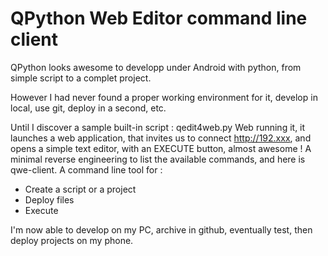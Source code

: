QPython Web Editor command line client
=======================================

QPython looks awesome to developp under Android with python, from simple script to a complet project.

However I had never found a proper working environment for it, develop in local, use git, deploy in a second, etc.

Until I discover a sample built-in script : qedit4web.py
Web running it, it launches a web application, that invites us to connect http://192.xxx, and opens a simple text editor, with an EXECUTE button, almost awesome ! 
A minimal reverse engineering to list the available commands, and here is qwe-client.
A command line tool for :
- Create a script or a project
- Deploy files
- Execute

I'm now able to develop on my PC, archive in github, eventually test, then deploy projects on my phone.
